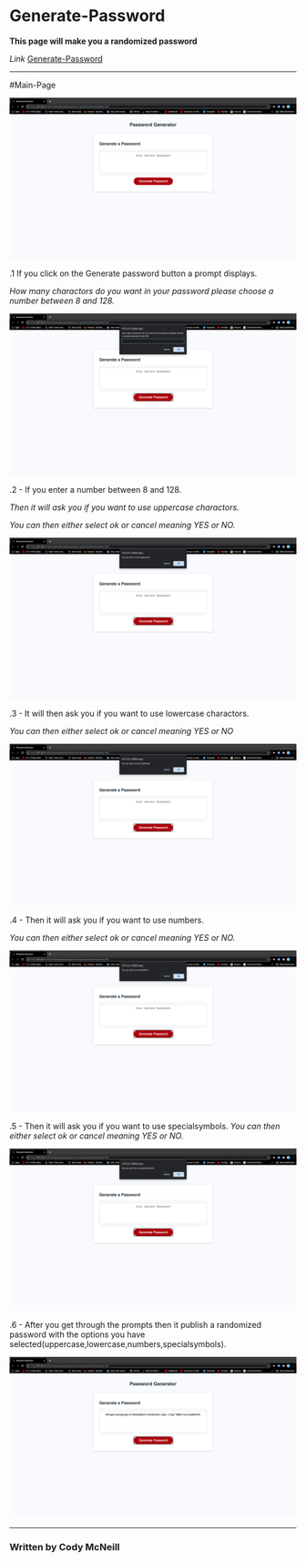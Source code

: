 # Generate-Password

**This page will make you a randomized password**

*Link* [Generate-Password]()

---

#Main-Page 

![ScreenShot#1](./assets/images/screenshot1.png)

.1 If you click on the Generate password button a prompt displays. 

  *How many charactors do you want in your password please choose a number between 8 and 128.*


![ScreenShot#2](./assets/images/screenshot2.png)

.2 - If you enter a number between 8 and 128.

*Then it will ask you if you want to use uppercase charactors.*

*You can then either select ok or cancel meaning YES or NO.*

![ScreenShot#3](./assets/images/screenshot3.png)

.3 - It will then ask you if you want to use lowercase charactors.

*You can then either select ok or cancel meaning YES or NO*

![ScreenShot#4](./assets/images/screenshot4.png)

.4 - Then it will ask you if you want to use numbers.

*You can then either select ok or cancel meaning YES or NO.*


![ScreenShot#5](./assets/images/screenshot5.png)

.5 - Then it will ask you if you want to use specialsymbols.
*You can then either select ok or cancel meaning YES or NO.*


![ScreenShot#6](./assets/images/screenshot6.png)

.6 - After you get through the prompts then it publish a randomized password with the options you have selected(uppercase,lowercase,numbers,specialsymbols).


![ScreenShot#7](./assets/images/screenshot7.png)










---


### Written by Cody McNeill